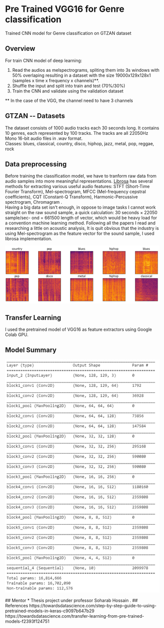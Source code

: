 # Pre Trained VGG16 for Genre classification
Trained CNN model for Genre classification on GTZAN dataset 
## Overview
For train CNN model of deep learning:

1. Read the audios as melspectrograms, spliting them into 3s windows with 50% overlaping resulting in a dataset with the size 19000x129x128x1 (samples x time x frequency x channels)**.
2. Shuffle the input and split into train and test (70%/30%)
3. Train the CNN and validate using the validation dataset

** In the case of the VGG, the channel need to have 3 channels
## GTZAN -- Datasets   

The dataset consists of 1000 audio tracks each 30 seconds long. It contains 10 genres, each represented by 100 tracks. The tracks are all 22050Hz Mono 16-bit audio files in .wav format.    
Classes: blues, classical, country, disco, hiphop, jazz, metal, pop, reggae, rock
## Data preprocessing
Before training the classification model, we have to tranform raw data from audio samples into more meaningful representations. [Librosa](https://github.com/librosa/librosa) has several methods for extracting various useful audio features: STFT (Short-Time Fourier Transform), Mel-spectrogram, MFCC (Mel-frequency cepstral coefficients), CQT (Constant-Q Transform), Harmonic-Percussive spectrogram, Chromagram .<br>
Having a big data set isn't enough, in oppose to image tasks I cannot work straight on the raw sound sample, a quick calculation: 30 seconds × 22050 sample/sec- ond = 661500 length of vector, which would be heavy load for a convention machine learning method.
Following all the papers I read and researching a little on acoustic analysis, It is quit obvious that the industry is using Mel-spectrogram as the feature vector for the sound sample, I used librosa implementation.
<p align="center">
<img src= https://github.com/ajayjalluri/Music-Genre-Classification/blob/master/imgs/1.PNG?raw=true>
</p>

## Transfer Learning
I used the pretrained model of VGG16 as feature extractors using Google Colab GPU. 
## Model Summary
<p align="center">
<img src= https://github.com/ajayjalluri/Music-Genre-Classification/blob/master/imgs/Model%20Summary.PNG?raw=true>
</p>
## Mentor
* Thesis project under professor Soharab Hossain .
## References
https://towardsdatascience.com/step-by-step-guide-to-using-pretrained-models-in-keras-c9097b647b29
https://towardsdatascience.com/transfer-learning-from-pre-trained-models-f2393f124751




